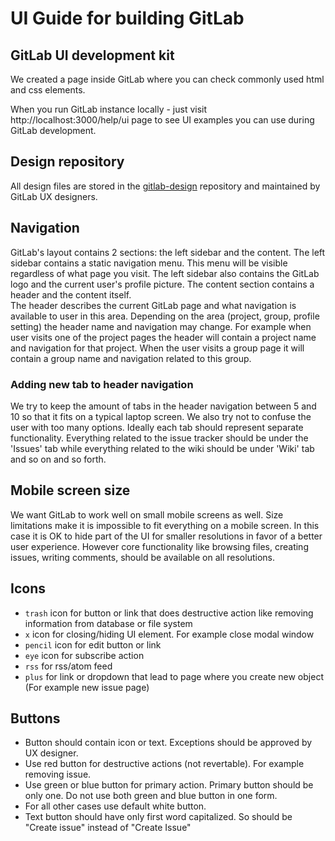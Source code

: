 # UI Guide for building GitLab 

## GitLab UI development kit

We created a page inside GitLab where you can check commonly used html and css elements.

When you run GitLab instance locally - just visit http://localhost:3000/help/ui page to see UI examples 
you can use during GitLab development.

## Design repository

All design files are stored in the [gitlab-design](https://gitlab.com/gitlab-org/gitlab-design) 
repository and maintained by GitLab UX designers. 

## Navigation

GitLab's layout contains 2 sections: the left sidebar and the content. The left sidebar contains a static navigation menu. 
This menu will be visible regardless of what page you visit. The left sidebar also contains the GitLab logo 
and the current user's profile picture. The content section contains a header and the content itself.  
The header describes the current GitLab page and what navigation is 
available to user in this area. Depending on the area (project, group, profile setting) the header name and navigation may change. For example when user visits one of the 
project pages the header will contain a project name and navigation for that project. When the user visits a group page it will contain a group name and navigation related to this group.

### Adding new tab to header navigation

We try to keep the amount of tabs in the header navigation between 5 and 10 so that it fits on a typical laptop screen. We also try not to confuse the user with too many options. Ideally each 
tab should represent separate functionality. Everything related to the issue 
tracker should be under the 'Issues' tab while everything related to the wiki should 
be under 'Wiki' tab and so on and so forth.

## Mobile screen size 

We want GitLab to work well on small mobile screens as well. Size limitations make it is impossible to fit everything on a mobile screen. In this case it is OK to hide 
part of the UI for smaller resolutions in favor of a better user experience. 
However core functionality like browsing files, creating issues, writing comments, should
be available on all resolutions.

## Icons

* `trash` icon for button or link that does destructive action like removing 
information from database or file system
* `x` icon for closing/hiding UI element. For example close modal window
* `pencil` icon for edit button or link
* `eye` icon for subscribe action
* `rss` for rss/atom feed
* `plus` for link or dropdown that lead to page where you create new object (For example new issue page)


## Buttons

* Button should contain icon or text. Exceptions should be approved by UX designer.
* Use red button for destructive actions (not revertable). For example removing issue.
* Use green or blue button for primary action. Primary button should be only one. 
Do not use both green and blue button in one form. 
* For all other cases use default white button. 
* Text button should have only first word capitalized. So should be "Create issue" instead of "Create Issue"  

